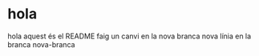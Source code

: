 # hola
hola
aquest és el README
faig un canvi en la nova branca
nova línia en la branca nova-branca
